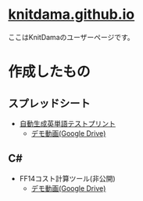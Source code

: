# [knitdama.github.io](https://knitdama.github.io/)
ここはKnitDamaのユーザーページです。

# 作成したもの
## スプレッドシート
- [自動生成英単語テストプリント](https://docs.google.com/spreadsheets/d/1YQjUfZ7Of6rfiYvLLa87TU1xTF0ZGqmtyfvZCrbaT5M/edit?usp=sharing)  
    - [デモ動画(Google Drive)](https://drive.google.com/file/d/1pZYPT5uOLf067OpSWa-tKS4Qhei0Ag7h/view?usp=sharing)

## C#
- FF14コスト計算ツール(非公開)  
    - [デモ動画(Google Drive)](https://drive.google.com/file/d/1zvEoPhB_jtwYtWJ001InHi-ojV-L909H/view?usp=sharing)
